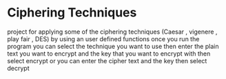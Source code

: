 # Ciphering Techniques
 project for applying some of the ciphering techniques (Caesar , vigenere , play fair , DES)
 by using an user defined functions once you run the program you can select the technique you want to use
 then enter the plain text you want to encrypt and the key that you want to encrypt with then select encrypt
 or you can enter the cipher text and the key then select decrypt 
